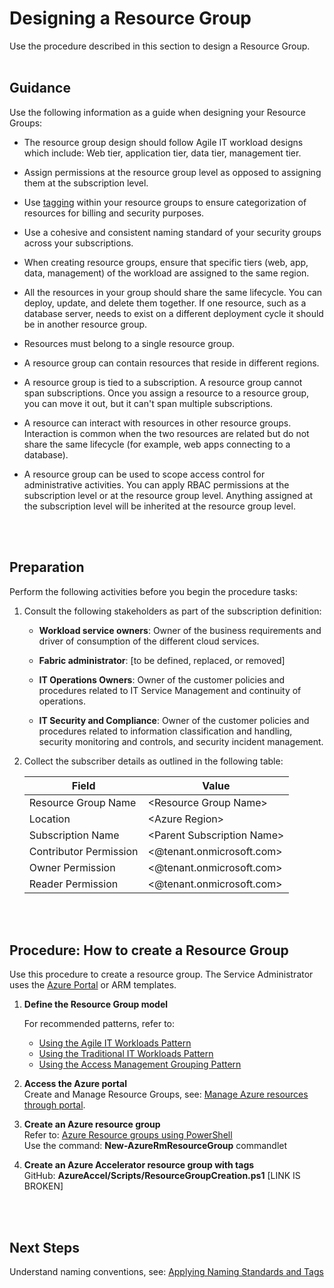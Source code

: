 # Designing a Resource Group 
Use the procedure described in this section to design a Resource Group. 
<br />
<br />

## Guidance
Use the following information as a guide when designing your Resource Groups:

- The resource group design should follow Agile IT workload designs which include:  Web tier, application 
   tier, data tier, management tier. 
   
- Assign permissions at the resource group level as opposed to assigning them at the subscription level. 
- Use [tagging](4.1-Applying-Azure-Tags.md) within your resource groups to ensure categorization of resources for billing and security purposes. 
- Use a cohesive and consistent naming standard of your security groups across your subscriptions. 
- When creating resource groups, ensure that specific tiers (web, app, data, management) of the workload 
   are assigned to the same region. 
- All the resources in your group should share the same lifecycle. You can deploy, update, and  delete them together. If one resource, such as a database server, needs to exist on a different deployment cycle it should be in another resource group. 
- Resources must belong to a single resource group. 
- A resource group can contain resources that reside in different regions. 
- A resource group is tied to a subscription. A resource group cannot span subscriptions. Once you assign a 
  resource to a resource group, you can move it out, but it can't span multiple subscriptions. 
- A resource can interact with resources in other resource groups. Interaction is common when the two 
  resources are related but do not share the same lifecycle (for example, web apps connecting to a 
  database). 
- A resource group can be used to scope access control for administrative activities. You can apply RBAC 
  permissions at the subscription level or at the resource group level. Anything assigned at the subscription 
  level will be inherited at the resource group level. 
<br />
<br />

## Preparation 
Perform the following activities before you begin the procedure tasks:  

1. Consult the following stakeholders as part of the subscription definition:

   - **Workload service owners**:  Owner of the business requirements and driver of consumption of the 
   different cloud services. 

   - **Fabric administrator**:  [to be defined, replaced, or removed] 

   - **IT Operations Owners**:  Owner of the customer policies and procedures related to IT Service 
   Management and continuity of operations. 

   - **IT Security and Compliance**:  Owner of the customer policies and procedures related to information 
   classification and handling, security monitoring and controls, and security incident management. 

2. Collect the subscriber details as outlined in the following table:

   | Field | Value |
   |------------------------------|----------------------------|
   | Resource Group Name   | \<Resource Group Name\>   | 
   | Location    | \<Azure Region\> | 
   | Subscription Name  | \<Parent Subscription Name\>  | 
   | Contributor Permission    | \<@tenant.onmicrosoft.com\> |  
   | Owner Permission   | \<@tenant.onmicrosoft.com\> |  
   | Reader Permission   | \<@tenant.onmicrosoft.com\> |  
<br />
<br />

## Procedure:  How to create a Resource Group 
Use this procedure to create a resource group. The Service Administrator uses the [Azure Portal](https://ms.portal.azure.com/) or ARM 
templates. 

1. **Define the Resource Group model**

   For recommended patterns, refer to:  
   - [Using the Agile IT Workloads Pattern](3.1.1-Using-the-Agile-IT-Workloads-Pattern.md) 
   - [Using the Traditional IT Workloads Pattern](3.1.2-Using-the-Traditional-IT-Workloads-Pattern.md) 
   - [Using the Access Management Grouping Pattern](3.1.3-Using-the-Access-Management-Grouping-Pattern.md) 

2. **Access the Azure portal**  
   Create and Manage Resource Groups, see: [Manage Azure resources through portal](https://docs.microsoft.com/en-us/rest/api/resources/resourcegroups). 

3. **Create an Azure resource group**  
   Refer to:  [Azure Resource groups using PowerShell](https://docs.microsoft.com/en-us/powershell/module/azurerm.resources/new-azurermresourcegroup?view=azurermps-6.1.0&viewFallbackFrom=azurermps-5.1.1)  
   Use the command: **New-AzureRmResourceGroup** commandlet 

4. **Create an Azure Accelerator resource group with tags**  
  GitHub:  **AzureAccel/Scripts/ResourceGroupCreation.ps1** [LINK IS BROKEN]  
<br />
<br />
 
## Next Steps 
Understand naming conventions, see: [Applying Naming Standards and Tags](4.0-Applying-Naming-Standards-and-Tags.md) 
